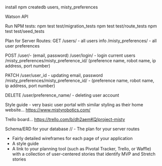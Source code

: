 install npm
createdb users, misty_preferences

Watson API

Run NPM tests:
  npm test test/migration_tests
  npm test test/route_tests
  npm test test/seed_tests

Plan for Server Routes:
GET
/users/ - all users info
/misty_preferences/ - all user preferences

POST
/user/- (email, password)
/user/login/ - login current users
/misty_preferences/misty_preference_id/ (preference name, robot name, ip address, port number)

PATCH
/user/user_id - updating email, password
/misty_preferences/misty_preference_id/ - (preference name, robot name, ip address, port number)

DELETE
/user/preference_name/ - deleting user account

Style guide - very basic user portal with similar styling as their home website... https://www.mistyrobotics.com/

Trello board... https://trello.com/b/dh2aemKQ/project-misty


Schema/ERD for your database
// - The plan for your server routes
- Fairly detailed wireframes for each page of your application
- A style guide
- A link to your planning tool (such as Pivotal Tracker, Trello, or Waffle) with a collection of user-centered stories that identify MVP and Stretch stories
